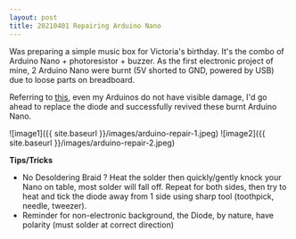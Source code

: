 ```yaml
---
layout: post
title: 20210401 Repairing Arduino Nano
---
```


Was preparing a simple music box for Victoria's birthday. It's the combo of Arduino Nano + photoresistor + buzzer. 
As the first electronic project of mine, 2 Arduino Nano were burnt \(5V shorted to GND, powered by USB\) due to loose parts on breadboard.

Referring to [this](https://www.instructables.com/How-to-Fix-Fried-Arduino-NanoUnoMega/), even my Arduinos do not have visible damage, I'd go ahead to replace the diode and successfully revived these burnt Arduino Nano.

![image1]({{ site.baseurl }}/images/arduino-repair-1.jpeg)
![image2]({{ site.baseurl }}/images/arduino-repair-2.jpeg)

**Tips/Tricks**
- No Desoldering Braid ? Heat the solder then quickly/gently knock your Nano on table, most solder will fall off. Repeat for both sides, then try to heat and tick the diode away from 1 side using sharp tool \(toothpick, needle, tweezer\).
- Reminder for non-electronic background, the Diode, by nature, have polarity \(must solder at correct direction\)